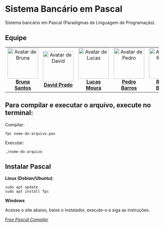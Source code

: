 # Sistema Bancário em Pascal
Sistema bancário em Pascal (Paradigmas de Linguagem de Programação).

## Equipe
<table>
  <tr>
    <td align="center">
      <img src="https://github.com/BrunaLucad2004.png" width="100" height="100" alt="Avatar de Bruna">
      <br>
      <strong><a href="https://github.com/BrunaLucad2004">Bruna Santos</a></strong>
    </td>
    <td align="center">
      <img src="https://github.com/davdprad.png" width="100" height="100" alt="Avatar de David">
      <br>
      <strong><a href="https://github.com/davdprad">David Prado</a></strong>
    </td>
    <td align="center">
      <img src="https://github.com/lucasEduu.png" width="100" height="100" alt="Avatar de Lucas">
      <br>
      <strong><a href="https://github.com/lucasEduu">Lucas Moura</a></strong>
    </td>
    <td align="center">
      <img src="https://github.com/PedroHenriqueBM.png" width="100" height="100" alt="Avatar de Pedro">
      <br>
      <strong><a href="https://github.com/PedroHenriqueBM">Pedro Barros</a></strong>
    </td>
    <td align="center">
      <img src="https://github.com/kellmb.png" width="100" height="100" alt="Avatar de Raquel">
      <br>
      <strong><a href="https://github.com/kellmb">Raquel Batista</a></strong>
    </td>
  </tr>
</table>

## Para compilar e executar o arquivo, execute no terminal:
Compilar: 
    
    fpc nome-do-arquivo.pas

Executar:

    ./nome-do-arquivo


## Instalar Pascal
**Linux (Debian/Ubuntu)**:

    sudo apt update
    sudo apt install fpc

**Windows**

Acesse o site abaixo, baixe o instalador, execute-o e siga as instruções.

*[Free Pascal Compiler](https://www.freepascal.org/download.var)*
